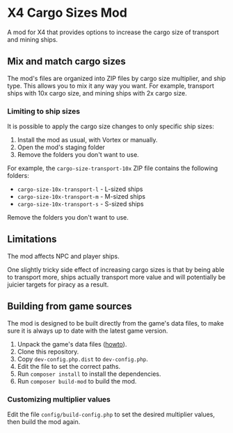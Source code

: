 # X4 Cargo Sizes Mod

A mod for X4 that provides options to increase the cargo size of
transport and mining ships.

## Mix and match cargo sizes

The mod's files are organized into ZIP files by cargo size multiplier,
and ship type. This allows you to mix it any way you want.
For example, transport ships with 10x cargo size, and mining ships with 
2x cargo size.

### Limiting to ship sizes

It is possible to apply the cargo size changes to only specific 
ship sizes:

1. Install the mod as usual, with Vortex or manually.
2. Open the mod's staging folder
3. Remove the folders you don't want to use.

For example, the `cargo-size-transport-10x` ZIP file contains the
following folders:

- `cargo-size-10x-transport-l` - L-sized ships
- `cargo-size-10x-transport-m` - M-sized ships
- `cargo-size-10x-transport-s` - S-sized ships

Remove the folders you don't want to use.

## Limitations

The mod affects NPC and player ships. 

One slightly tricky side effect of increasing cargo sizes is that
by being able to transport more, ships actually transport more value
and will potentially be juicier targets for piracy as a result.

## Building from game sources

The mod is designed to be built directly from the game's data files,
to make sure it is always up to date with the latest game version.

1. Unpack the game's data files ([howto](https://github.com/Mistralys/x4-game-notes/blob/main/unpacking-game-files.md)).
2. Clone this repository.
3. Copy `dev-config.php.dist` to `dev-config.php`.
4. Edit the file to set the correct paths.
5. Run `composer install` to install the dependencies.
6. Run `composer build-mod` to build the mod.

### Customizing multiplier values

Edit the file `config/build-config.php` to set the desired multiplier 
values, then build the mod again.
